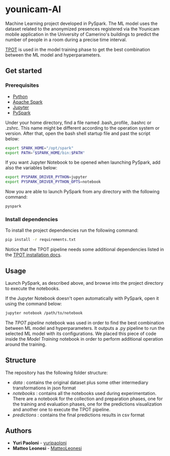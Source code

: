 # younicam-AI

Machine Learning project developed in PySpark. The ML model uses the dataset related to the anonymized presences registered via the Younicam mobile application in the University of Camerino's buildings to predict the number of people in a room during a precise time interval.

[TPOT](https://epistasislab.github.io/tpot/) is used in the model training phase to get the best combination between the ML model and hyperparameters.

## Get started

### Prerequisites

* [Python](https://www.python.org/downloads/)
* [Apache Spark](https://spark.apache.org/downloads.html)
* [Jupyter](https://jupyter.org/install)
* [PySpark](https://spark.apache.org/docs/latest/api/python/getting_started/install.html)

Under your home directory, find a file named .bash_profile, .bashrc or .zshrc. This name might be different according to the operation system or version. After that, open the bash shell startup file and past the script below:

```bash
export SPARK_HOME="/opt/spark"
export PATH="$SPARK_HOME/bin:$PATH"
```

If you want Jupyter Notebook to be opened when launching PySpark, add also the variables below:

```bash
export PYSPARK_DRIVER_PYTHON=jupyter
export PYSPARK_DRIVER_PYTHON_OPTS=notebook
```

Now you are able to launch PySpark from any directory with the following command:

```bash
pyspark
```

### Install dependencies 

To install the project dependencies run the following command:

```bash
pip install -r requirements.txt
```

Notice that the TPOT pipeline needs some additional dependencies listed in the [TPOT installation docs](https://epistasislab.github.io/tpot/installing/).

## Usage

Launch PySpark, as described above, and browse into the project directory to execute the notebooks.

If the Jupyter Notebook doesn't open automatically with PySpark, open it using the command below:

```bash
jupyter notebook /path/to/notebook
```

The *TPOT pipeline* notebook was used in order to find the best combination between ML model and hyperparameters. It outputs a .py pipeline to run the selected ML model with its configurations. We placed this piece of code inside the *Model Training* notebook in order to perform additional operation around the training.

## Structure

The repository has the following folder structure:

* *data* : contains the original dataset plus some other intermediary transformations in json format
* *notebooks* : contains all the notebooks used during experimentation. There are a notebook for the collection and preparation phases, one for the training and evaluation phases, one for the predictions visualization and another one to execute the TPOT pipeline.
* *predictions* : contains the final predictions results in csv format

## Authors

* **Yuri Paoloni** - [yuripaoloni](https://github.com/yuripaoloni)
* **Matteo Leonesi** - [MatteoLeonesi](https://github.com/MatteoLeonesi)

